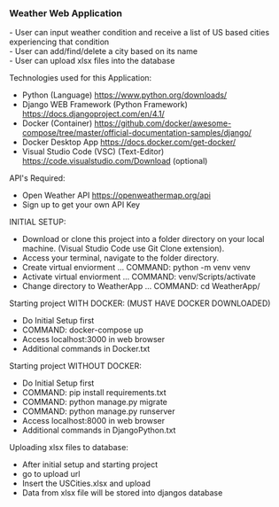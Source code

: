 <h3>Weather Web Application</h3>
- User can input weather condition and receive a list of US based cities experiencing that condition<br>
- User can add/find/delete a city based on its name<br>
- User can upload xlsx files into the database<br>

Technologies used for this Application:
- Python (Language) https://www.python.org/downloads/
- Django WEB Framework (Python Framework) https://docs.djangoproject.com/en/4.1/
- Docker (Container) https://github.com/docker/awesome-compose/tree/master/official-documentation-samples/django/
- Docker Desktop App https://docs.docker.com/get-docker/
- Visual Studio Code (VSC) (Text-Editor) https://code.visualstudio.com/Download (optional)

API's Required:
- Open Weather API https://openweathermap.org/api
- Sign up to get your own API Key

INITIAL SETUP:
- Download or clone this project into a folder directory on your local machine. (Visual Studio Code use Git Clone extension).
- Access your terminal, navigate to the folder directory.
- Create virtual enviorment  ...  COMMAND: python -m venv venv
- Activate virtual enviorment ... COMMAND: venv/Scripts/activate 
- Change directory to WeatherApp ... COMMAND: cd WeatherApp/

Starting project WITH DOCKER: (MUST HAVE DOCKER DOWNLOADED)               
- Do Initial Setup first
- COMMAND: docker-compose up
- Access localhost:3000 in web browser
- Additional commands in Docker.txt

Starting project WITHOUT DOCKER:
- Do Initial Setup first
- COMMAND: pip install requirements.txt
- COMMAND: python manage.py migrate
- COMMAND: python manage.py runserver
- Access localhost:8000 in web browser
- Additional commands in DjangoPython.txt

Uploading xlsx files to database:
- After initial setup and starting project
- go to upload url
- Insert the USCities.xlsx and upload
- Data from xlsx file will be stored into djangos database
